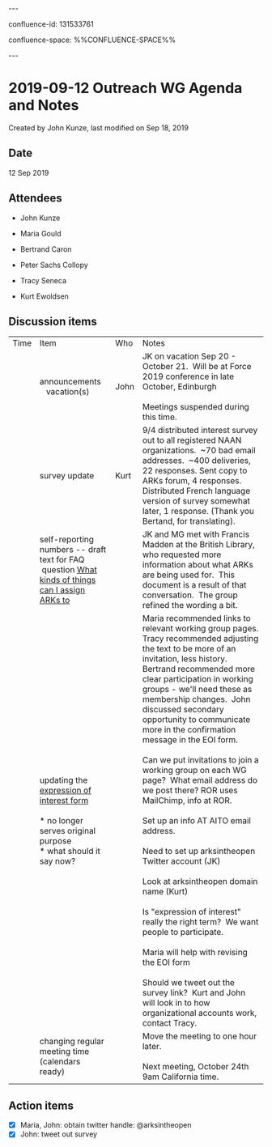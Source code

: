 \---

confluence-id: 131533761

confluence-space: %%CONFLUENCE-SPACE%%

\---

2019-09-12 Outreach WG Agenda and Notes
=======================================

Created by John Kunze, last modified on Sep 18, 2019

Date
----

12 Sep 2019

Attendees
---------

*   John Kunze
    
*   Maria Gould
*   Bertrand Caron
*   Peter Sachs Collopy
*   Tracy Seneca
*   Kurt Ewoldsen

Discussion items
----------------

|     |     |     |     |
| --- | --- | --- | --- |
| Time | Item | Who | Notes |
|     | announcements  <br>   vacation(s) | John | JK on vacation Sep 20 - October 21.  Will be at Force 2019 conference in late October, Edinburgh<br><br>Meetings suspended during this time. |
|     | survey update | Kurt | 9/4 distributed interest survey out to all registered NAAN organizations.  ~70 bad email addresses.  ~400 deliveries, 22 responses. Sent copy to ARKs forum, 4 responses. Distributed French language version of survey somewhat later, 1 response. (Thank you Bertand, for translating). |
|     | self-reporting numbers -- draft text for FAQ  <br> question [What kinds of things can I assign ARKs to](https://docs.google.com/document/d/195C2IzTI1f3FDY6KRe1Ck0SVrO4cIkMNA57VNxvHnGM/edit?usp=sharing) |     | JK and MG met with Francis Madden at the British Library, who requested more information about what ARKs are being used for.  This document is a result of that conversation.  The group refined the wording a bit. |
|     | updating the [expression of interest form](https://docs.google.com/forms/d/1ylEeI3hUVHcLl-wNtDI7-F7JReBtVbgx65y9Uiy78q8/edit)<br><br>*   no longer serves original purpose<br>*   what should it say now? |     | Maria recommended links to relevant working group pages. Tracy recommended adjusting the text to be more of an invitation, less history.  Bertrand recommended more clear participation in working groups - we'll need these as membership changes.  John discussed secondary opportunity to communicate more in the confirmation message in the EOI form.  <br><br>Can we put invitations to join a working group on each WG page?  What email address do we post there? ROR uses MailChimp, info at ROR. <br><br>Set up an info AT AITO email address.<br><br>Need to set up arksintheopen Twitter account (JK)  <br><br>Look at arksintheopen domain name (Kurt)<br><br>Is "expression of interest" really the right term?  We want people to participate.<br><br>Maria will help with revising the EOI form<br><br>Should we tweet out the survey link?  Kurt and John will look in to how organizational accounts work, contact Tracy. |
|     | changing regular meeting time (calendars ready) |     | Move the meeting to one hour later. <br><br>Next meeting, October 24th 9am California time. |

Action items
------------

- [x] Maria, John: obtain twitter handle: @arksintheopen 
- [x] John: tweet out survey